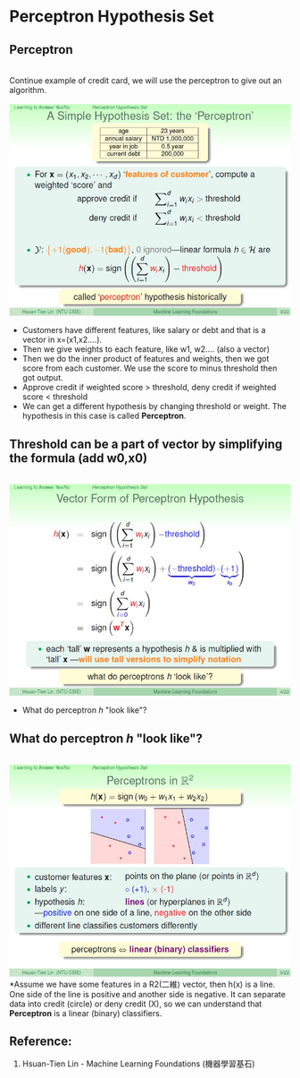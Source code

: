 # Perceptron Hypothesis Set
## Perceptron
<br> Continue example of credit card, we will use the perceptron to give out an algorithm.<br/>
<br>![image](https://github.com/yhlien1221/Machine_Learning_Foundations_and_Techniques/blob/main/Foundations/pic/5_1.jpg)<br/>
* Customers have different features, like salary or debt and that is a vector in x=(x1,x2....).
* Then we give weights to each feature, like w1, w2.... (also a vector)
* Then we do the inner product of features and weights, then we got score from each customer. We use the score to minus threshold then got output. 
* Approve credit if weighted score > threshold, deny credit if weighted score < threshold
* We can get a different hypothesis by changing threshold or weight. The hypothesis in this case is called __Perceptron__. 
## Threshold can be a part of vector by simplifying the formula (add w0,x0)
<br>![image](https://github.com/yhlien1221/Machine_Learning_Foundations_and_Techniques/blob/main/Foundations/pic/5_2.jpg)<br/>
* What do perceptron *h* "look like"?
## What do perceptron *h* "look like"?
<br>![image](https://github.com/yhlien1221/Machine_Learning_Foundations_and_Techniques/blob/main/Foundations/pic/5_3.jpg)<br/>
*Assume we have some features in a R2(二維) vector, then h(x) is a line. One side of the line is positive and another side is negative. It can separate data into credit (circle) or deny credit (X), so we can understand that __Perceptron__ is a linear (binary) classifiers.

## Reference:
1. Hsuan-Tien Lin - Machine Learning Foundations (機器學習基石)



<!-- ref
http://naivered.github.io/2016/07/05/Study_Notes/Machine%20Learning%20Foundations/Machine-Learning-Foundations-L2-Notes-1/

-->
